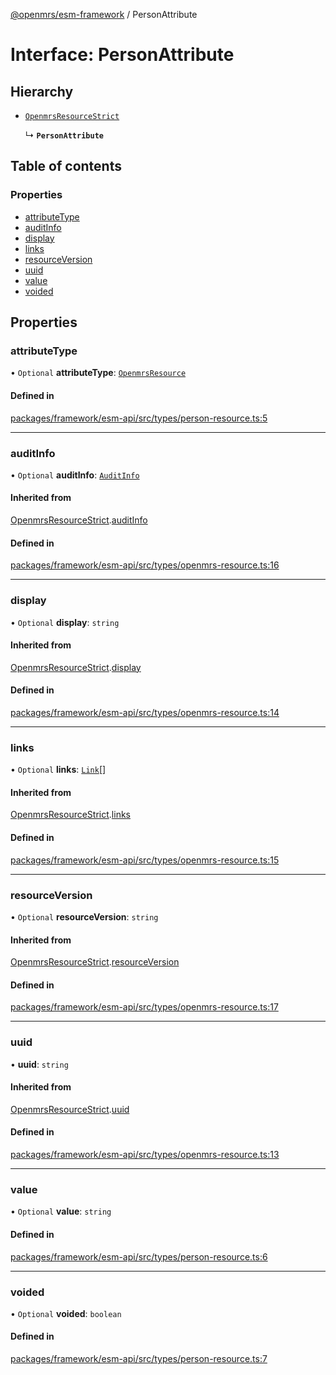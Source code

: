 [@openmrs/esm-framework](../API.md) / PersonAttribute

# Interface: PersonAttribute

## Hierarchy

- [`OpenmrsResourceStrict`](OpenmrsResourceStrict.md)

  ↳ **`PersonAttribute`**

## Table of contents

### Properties

- [attributeType](PersonAttribute.md#attributetype)
- [auditInfo](PersonAttribute.md#auditinfo)
- [display](PersonAttribute.md#display)
- [links](PersonAttribute.md#links)
- [resourceVersion](PersonAttribute.md#resourceversion)
- [uuid](PersonAttribute.md#uuid)
- [value](PersonAttribute.md#value)
- [voided](PersonAttribute.md#voided)

## Properties

### attributeType

• `Optional` **attributeType**: [`OpenmrsResource`](OpenmrsResource.md)

#### Defined in

[packages/framework/esm-api/src/types/person-resource.ts:5](https://github.com/Vishal772-pixel/openmrs-esm-core/blob/main/packages/framework/esm-api/src/types/person-resource.ts#L5)

___

### auditInfo

• `Optional` **auditInfo**: [`AuditInfo`](AuditInfo.md)

#### Inherited from

[OpenmrsResourceStrict](OpenmrsResourceStrict.md).[auditInfo](OpenmrsResourceStrict.md#auditinfo)

#### Defined in

[packages/framework/esm-api/src/types/openmrs-resource.ts:16](https://github.com/Vishal772-pixel/openmrs-esm-core/blob/main/packages/framework/esm-api/src/types/openmrs-resource.ts#L16)

___

### display

• `Optional` **display**: `string`

#### Inherited from

[OpenmrsResourceStrict](OpenmrsResourceStrict.md).[display](OpenmrsResourceStrict.md#display)

#### Defined in

[packages/framework/esm-api/src/types/openmrs-resource.ts:14](https://github.com/Vishal772-pixel/openmrs-esm-core/blob/main/packages/framework/esm-api/src/types/openmrs-resource.ts#L14)

___

### links

• `Optional` **links**: [`Link`](Link.md)[]

#### Inherited from

[OpenmrsResourceStrict](OpenmrsResourceStrict.md).[links](OpenmrsResourceStrict.md#links)

#### Defined in

[packages/framework/esm-api/src/types/openmrs-resource.ts:15](https://github.com/Vishal772-pixel/openmrs-esm-core/blob/main/packages/framework/esm-api/src/types/openmrs-resource.ts#L15)

___

### resourceVersion

• `Optional` **resourceVersion**: `string`

#### Inherited from

[OpenmrsResourceStrict](OpenmrsResourceStrict.md).[resourceVersion](OpenmrsResourceStrict.md#resourceversion)

#### Defined in

[packages/framework/esm-api/src/types/openmrs-resource.ts:17](https://github.com/Vishal772-pixel/openmrs-esm-core/blob/main/packages/framework/esm-api/src/types/openmrs-resource.ts#L17)

___

### uuid

• **uuid**: `string`

#### Inherited from

[OpenmrsResourceStrict](OpenmrsResourceStrict.md).[uuid](OpenmrsResourceStrict.md#uuid)

#### Defined in

[packages/framework/esm-api/src/types/openmrs-resource.ts:13](https://github.com/Vishal772-pixel/openmrs-esm-core/blob/main/packages/framework/esm-api/src/types/openmrs-resource.ts#L13)

___

### value

• `Optional` **value**: `string`

#### Defined in

[packages/framework/esm-api/src/types/person-resource.ts:6](https://github.com/Vishal772-pixel/openmrs-esm-core/blob/main/packages/framework/esm-api/src/types/person-resource.ts#L6)

___

### voided

• `Optional` **voided**: `boolean`

#### Defined in

[packages/framework/esm-api/src/types/person-resource.ts:7](https://github.com/Vishal772-pixel/openmrs-esm-core/blob/main/packages/framework/esm-api/src/types/person-resource.ts#L7)
